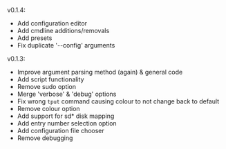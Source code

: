 v0.1.4:
+ Add configuration editor
+ Add cmdline additions/removals
+ Add presets
+ Fix duplicate '--config' arguments

v0.1.3:
+ Improve argument parsing method (again) & general code
+ Add script functionality
+ Remove sudo option
+ Merge 'verbose' & 'debug' options
+ Fix wrong `tput` command causing colour to not change back to default
+ Remove colour option
+ Add support for sd* disk mapping
+ Add entry number selection option
+ Add configuration file chooser
+ Remove debugging
